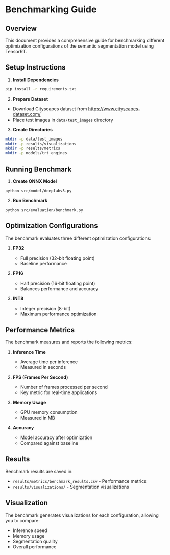 # Benchmarking Guide

## Overview
This document provides a comprehensive guide for benchmarking different optimization configurations of the semantic segmentation model using TensorRT.

## Setup Instructions

1. **Install Dependencies**
```bash
pip install -r requirements.txt
```

2. **Prepare Dataset**
- Download Cityscapes dataset from https://www.cityscapes-dataset.com/
- Place test images in `data/test_images` directory

3. **Create Directories**
```bash
mkdir -p data/test_images
mkdir -p results/visualizations
mkdir -p results/metrics
mkdir -p models/trt_engines
```

## Running Benchmark

1. **Create ONNX Model**
```bash
python src/model/deeplabv3.py
```

2. **Run Benchmark**
```bash
python src/evaluation/benchmark.py
```

## Optimization Configurations
The benchmark evaluates three different optimization configurations:

1. **FP32**
   - Full precision (32-bit floating point)
   - Baseline performance

2. **FP16**
   - Half precision (16-bit floating point)
   - Balances performance and accuracy

3. **INT8**
   - Integer precision (8-bit)
   - Maximum performance optimization

## Performance Metrics
The benchmark measures and reports the following metrics:

1. **Inference Time**
   - Average time per inference
   - Measured in seconds

2. **FPS (Frames Per Second)**
   - Number of frames processed per second
   - Key metric for real-time applications

3. **Memory Usage**
   - GPU memory consumption
   - Measured in MB

4. **Accuracy**
   - Model accuracy after optimization
   - Compared against baseline

## Results
Benchmark results are saved in:
- `results/metrics/benchmark_results.csv` - Performance metrics
- `results/visualizations/` - Segmentation visualizations

## Visualization
The benchmark generates visualizations for each configuration, allowing you to compare:
- Inference speed
- Memory usage
- Segmentation quality
- Overall performance

